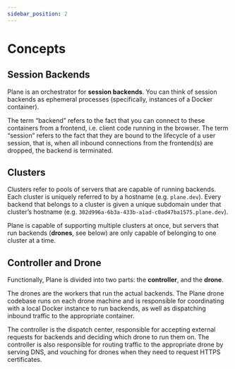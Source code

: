 ```yaml
---
sidebar_position: 2
---
```


# Concepts

## Session Backends

Plane is an orchestrator for **session backends**. You can think of session backends as ephemeral
processes (specifically, instances of a Docker container).

The term “backend” refers to the fact that you can connect to these containers from a frontend, i.e.
client code running in the browser. The term “session” refers to the fact that they are bound to the
lifecycle of a user session, that is, when all inbound connections from the frontend(s) are dropped,
the backend is terminated.

## Clusters

Clusters refer to pools of servers that are capable of running backends. Each cluster is uniquely
referred to by a hostname (e.g. `plane.dev`). Every backend that belongs to a cluster is given
a unique subdomain under that cluster’s hostname (e.g. `302d996a-6b3a-433b-a1ad-c0ad47ba1575.plane.dev`).

Plane is capable of supporting multiple clusters at once, but servers that run backends (**drones**,
see below) are only capable of belonging to one cluster at a time.

## Controller and Drone

Functionally, Plane is divided into two parts: the **controller**, and the **drone**.

The drones are the workers that run the actual backends. The Plane drone codebase runs on each
drone machine and is responsible for coordinating with a local Docker instance to run backends, as
well as dispatching inbound traffic to the appropriate container.

The controller is the dispatch center, responsible for accepting external requests for backends and
deciding which drone to run them on. The controller is also responsible for routing traffic to the
appropriate drone by serving DNS, and vouching for drones when they need to request HTTPS certificates.
